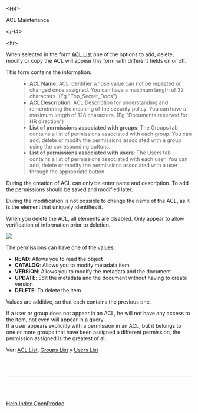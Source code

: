 

&lt;H4&gt;

ACL Maintenance

&lt;/H4&gt;



&lt;hr&gt;


<p>When selected in the form <a href='EN_ListACL.md'>ACL List</a> one of the options to add, delete, modify or copy the ACL will appear this form with different fields on or off.</p>
<p>This form contains the information:</p>
<ul>
<blockquote><li><b>ACL Name</b>: ACL identifier whose value can not be repeated or changed once assigned. You can have a maximum length of 32 characters. (Eg "Top_Secret_Docs")</li>
<li><b>ACL Description</b>: ACL Description for understanding and remembering the meaning of the security policy. You can have a maximum length of 128 characters. (Eg "Documents reserved for HR direction") </li>
<li><b>List of permissions associated with groups</b>: The Groups tab contains a list of permissions associated with each group. You can add, delete or modify the permissions associated with a group using the corresponding buttons.</li>
<li><b>List of permissions associated with users</b>: The Users tab contains a list of permissions associated with each user. You can add, delete or modify the permissions associated with a user through the appropriate button.</li>
</ul>
<p>During the creation of ACL can only be enter name and description. To add the permissions should be saved and modified later. </p>
<p>During the modification is not possible to change the name of the ACL, as it is the element that uniquely identifies it.</p>
<p>When you delete the ACL, all elements are disabled. Only appear to allow verification of information prior to deletion.</p>
<p> <img src='http://dl.dropbox.com/u/49603479/OpenProdoc/EN/Img/MantACL.jpg' /> </p>
<p> The permissions can have one of the values: </p>
<ul>
<li><b>READ</b>: Allows you to read the object</li>
<li><b>CATALOG</b>: Allows you to modify metadata item </li>
<li><b>VERSION</b>: Allows you to modify the metadata and the document </li>
<li><b>UPDATE</b>: Edit the metadata and the document without having to create version </li>
<li><b>DELETE</b>: To delete the item </li>
</ul>
<p>Values ​​are additive, so that each contains the previous one.</p>
<p> If a user or group does not appear in an ACL, he will not have any access to the item, not even will appear in a query.<br>
If a user appears explicitly with a permission in an ACL, but it belongs to one or more groups that have been assigned a different permission, the permission assigned is the greatest of all.</p>
<p>Ver: <a href='EN_ListACL.md'>ACL List</a>, <a href='EN_ListGroups.md'>Groups List</a> y <a href='EN_ListUsers.md'>Users List</a></p>
<br>
<br>
<hr><br>
<br>
<br>
<a href='EN_HelpIndex.md'>Help Index OpenProdoc</a>
